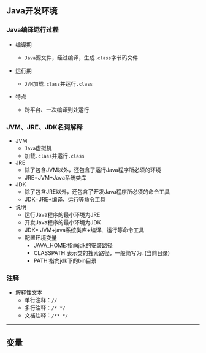 ## Java开发环境

### Java编译运行过程

- 编译期
  - `Java`源文件，经过编译，生成`.class`字节码文件
- 运行期
  - `JVM`加载`.class`并运行`.class`

- 特点
  - 跨平台、一次编译到处运行

### JVM、JRE、JDK名词解释

- JVM
  - `Java`虚拟机
  - 加载`.class`并运行`.class`
- JRE
  - 除了包含JVM以外，还包含了运行Java程序所必须的环境
  - JRE=JVM+Java系统类库
- JDK
  - 除了包含JRE以外，还包含了开发Java程序所必须的命令工具
  - JDK=JRE+编译、运行等命令工具
- 说明
  - 运行Java程序的最小环境为JRE
  - 开发Java程序的最小环境为JDK
  - JDK= JVM+java系统类库+编译、运行等命令工具
  - 配置环境变量
    - JAVA_HOME:指向jdk的安装路径
    - CLASSPATH:表示类的搜索路径，一般简写为`.`(当前目录)
    - PATH:指向jdk下的bin目录

### 注释

- 解释性文本
  - 单行注释：`//`
  - 多行注释：`/* */`
  - 文档注释：`/** */`

---

## 变量

